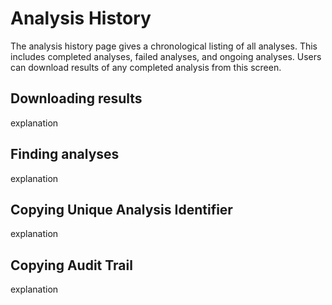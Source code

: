 # Analysis History
The analysis history page gives a chronological listing of all analyses. This includes completed analyses, failed analyses, and ongoing analyses. Users can download results of any completed analysis from this screen.

## Downloading results
explanation

## Finding analyses
explanation

## Copying Unique Analysis Identifier
explanation

## Copying Audit Trail
explanation

